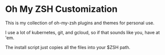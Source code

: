 # Oh My ZSH Customization

This is my collection of oh-my-zsh plugins and themes for personal use.

I use a lot of kubernetes, git, and gcloud, so if that sounds like you, have at 'em.

The install script just copies all the files into your $ZSH path.
